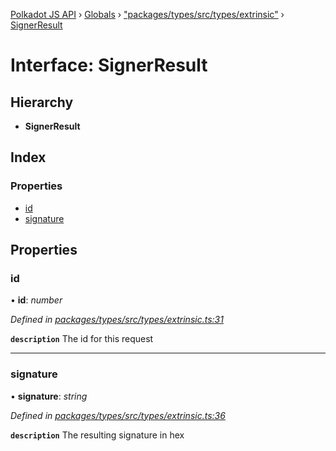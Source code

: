 [Polkadot JS API](../README.md) › [Globals](../globals.md) › ["packages/types/src/types/extrinsic"](../modules/_packages_types_src_types_extrinsic_.md) › [SignerResult](_packages_types_src_types_extrinsic_.signerresult.md)

# Interface: SignerResult

## Hierarchy

* **SignerResult**

## Index

### Properties

* [id](_packages_types_src_types_extrinsic_.signerresult.md#id)
* [signature](_packages_types_src_types_extrinsic_.signerresult.md#signature)

## Properties

###  id

• **id**: *number*

*Defined in [packages/types/src/types/extrinsic.ts:31](https://github.com/polkadot-js/api/blob/0075dce720/packages/types/src/types/extrinsic.ts#L31)*

**`description`** The id for this request

___

###  signature

• **signature**: *string*

*Defined in [packages/types/src/types/extrinsic.ts:36](https://github.com/polkadot-js/api/blob/0075dce720/packages/types/src/types/extrinsic.ts#L36)*

**`description`** The resulting signature in hex
